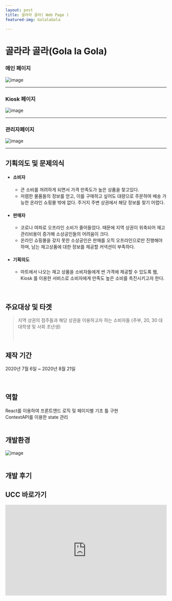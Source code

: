 ```yaml
---
layout: post
title: 골라라 골라( Web Page )
featured-img: GolalaGola

---
```


# 골라라 골라(Gola la Gola)

<h3>메인 페이지</h3>

![image](https://user-images.githubusercontent.com/44697835/91257328-8f1e4580-e7a4-11ea-9a65-e29e1165e824.png)





*****



<h3>Kiosk 페이지</h3>

![image](https://user-images.githubusercontent.com/44697835/91258521-811df400-e7a7-11ea-8885-8eaad798dc76.png)



*****



### 관리자페이지

![image](https://user-images.githubusercontent.com/44697835/91259081-bc6cf280-e7a8-11ea-8e12-26877daa9caf.png)



*****





## 기획의도 및 문제의식

- #### 소비자

  - 큰 소비를 꺼려하게 되면서 가격 만족도가 높은 상품을 찾고있다.
  - 저렴한 물품들의 정보를 얻고, 이를 구매하고 싶어도 대량으로 주문하여 배송 가능한 온라인 쇼핑몰 밖에 없다. 주거지 주변 상권에서 해당 정보를 찾기 어렵다.   

- #### 판매자

  - 코로나 여파로 오프라인 소비가 줄어들었다. 때문에 지역 상권이 위축되어 재고관리비용이 증가해 소상공인들의 어려움이 크다.
  - 온라인 쇼핑몰을 갖지 못한 소상공인은 판매를 오직 오프라인으로만 진행해야 하며, 남는 재고상품에 대한 정보를 제공할 커넥션이 부족하다.  

- #### 기획의도

  - 마트에서 나오는 재고 상품을 소비자들에게 싼 가격에 제공할 수 있도록 웹, Kiosk 를 이용한 서비스로 소비자에게 만족도 높은 소비를 촉진시키고자 한다.  
    <br />
    <br />

## 주요대상 및 타겟

> 지역 상권의 점주들과 해당 상권을 이용하고자 하는 소비자들 (주부, 20, 30 대 대학생 및 사회 초년생)  
> <br />
> <br />


## 제작 기간

2020년 7월 6일 ~ 2020년 8월 21일   
<br />
<br />

## 역할

React를 이용하여 프론트앤드 로직 및 페이지별 기초 틀 구현 <br />
ContextAPI를 이용한 state 관리
<br />
<br />

## 개발환경

![image](https://user-images.githubusercontent.com/44697835/91255493-dbb35200-e79f-11ea-9180-a6dd1d5011bc.png)
<br />
<br />

## 개발 후기

## UCC 바로가기
<style>.embed-container { position: relative; padding-bottom: 56.25%; height: 0; overflow: hidden; max-width: 100%; } .embed-container iframe, .embed-container object, .embed-container embed { position: absolute; top: 0; left: 0; width: 100%; height: 100%; }</style><div class='embed-container'><iframe src='https://www.youtube.com/embed/yYATWom7qzY' frameborder='0' allowfullscreen></iframe></div>

